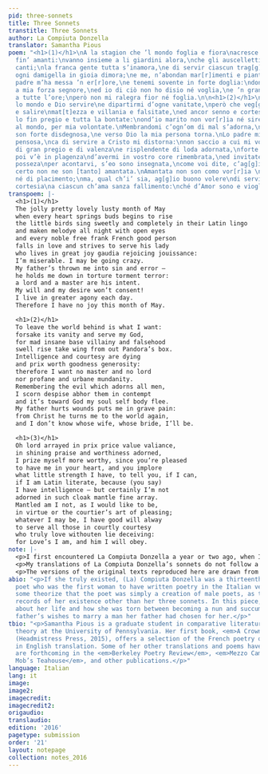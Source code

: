 ```yaml
---
pid: three-sonnets
title: Three Sonnets
transtitle: Three Sonnets
author: La Compiuta Donzella
translator: Samantha Pious
poem: "<h1>(1)</h1>\nA la stagion che ’l mondo foglia e fiora\nacresce gioia a tut[t]i
  fin’ amanti:\nvanno insieme a li giardini alora,\nche gli auscelletti fanno dolzi
  canti;\nla franca gente tutta s’inamora,\ne di servir ciascun trag[g]es’ inanti,\ned
  ogni damigella in gioia dimora;\ne me, n’abondan mar[r]imenti e pianti.\nCa lo mio
  padre m’ha messa ’n er[r]ore,\ne tenemi sovente in forte doglia:\ndonar mi vole
  a mia forza segnore,\ned io di ciò non ho disio né voglia,\ne ’n gran tormento vivo
  a tutte l’ore;\nperò non mi ralegra fior né foglia.\n\n<h1>(2)</h1>\nLasciar vor[r]ia
  lo mondo e Dio servire\ne dipartirmi d’ogne vanitate,\nperò che veg[g]io crescere
  e salire\nmat[t]ezza e villania e falsitate,\ned ancor senno e cortesia morire\ne
  lo fin pregio e tutta la bontate:\nond’io marito non vor[r]ia né sire,\nné stare
  al mondo, per mia volontate.\nMembrandomi c’ogn’om di mal s’adorna,\ndi ciaschedun
  son forte disdegnosa,\ne verso Dio la mia persona torna.\nLo padre mio mi fa stare
  pensosa,\nca di servire a Cristo mi distorna:\nnon saccio a cui mi vol dar per isposa.\n\n<h1>(3)</h1>\nOrnato
  di gran pregio e di valenza\ne risplendente di loda adornata,\nforte mi pregio più,
  poi v’è in plagenza\nd’avermi in vostro core rimembrata,\ned invitate a mia poca
  posseza\nper acontarvi, s’eo sono insegnata,\ncome voi dite, c’ag[g]io gran sapienza,\nma
  certo non ne son [tanto] amantata.\nAmantata non son como vor[r]ia \ndi gran vertute
  né di placimento;\nma, qual ch’i’ sia, ag[g]io buono volere\ndi servire con buona
  cortesia\na ciascun ch’ama sanza fallimento:\nché d’Amor sono e viogliolo ubidire."
transpoem: |-
  <h1>(1)</h1>
  The jolly pretty lovely lusty month of May
  when every heart springs buds begins to rise
  the little birds sing sweetly and completely in their Latin lingo
  and maken melodye all night with open eyes
  and every noble free frank French good person
  falls in love and strives to serve his lady
  who lives in great joy gaudia rejoicing jouissance:
  I’m miserable. I may be going crazy.
  My father’s thrown me into sin and error —
  he holds me down in torture torment terror:
  a lord and a master are his intent.
  My will and my desire won’t consent!
  I live in greater agony each day.
  Therefore I have no joy this month of May.

  <h1>(2)</h1>
  To leave the world behind is what I want:
  forsake its vanity and serve my God,
  for mad insane base villainy and falsehood
  swell rise take wing from out Pandora’s box.
  Intelligence and courtesy are dying
  and prix worth goodness generosity:
  therefore I want no master and no lord
  nor profane and urbane mundanity.
  Remembering the evil which adorns all men,
  I scorn despise abhor them in contempt
  and it’s toward God my soul self body flee.
  My father hurts wounds puts me in grave pain:
  from Christ he turns me to the world again,
  and I don’t know whose wife, whose bride, I’ll be.

  <h1>(3)</h1>
  Oh lord arrayed in prix price value valiance,
  in shining praise and worthiness adorned,
  I prize myself more worthy, since you’re pleased
  to have me in your heart, and you implore
  what little strength I have, to tell you, if I can,
  if I am Latin literate, because (you say)
  I have intelligence — but certainly I’m not
  adorned in such cloak mantle fine array.
  Mantled am I not, as I would like to be,
  in virtue or the courtier’s art of pleasing;
  whatever I may be, I have good will alway
  to serve all those in courtly courtesy
  who truly love withouten lie deceiving:
  for Love’s I am, and him I will obey.
note: |-
  <p>I first encountered La Compiuta Donzella a year or two ago, when I was first learning Italian, in a historical anthology of medieval and early modern literature. As a woman translator, I have always found it convenient to assume female authorship unless otherwise specified. I made no exception while reading and rewriting the sonnets of La Compiuta Donzella. Even knowing, as a student of medieval literature, that medieval poets and writers tend toward self-camouflage rather than self-revelation, I persisted in reading her poems autobiographically — or semi-autobiographically, at least.</p>
  <p>My translations of La Compiuta Donzella’s sonnets do not follow a literal phrase-by-phrase procedure, nor are they conventionally literary verse renderings. Instead, inspired by Caroline Bergvall’s Chaucerian re-visions in <em>Meddle English</em>, I opted for a sort of poetic archaeology, digging up buried idioms and lost meanings that were once common to the English and Italian vernaculars. At a practical level, this has entailed amplifying key words and abbreviating various others, as well as a certain amount of free association. I hope that parts of these translations will sound familiar to readers of Chaucer’s <em>Canterbury Tales</em>, Malory’s <em>Morte d’Arthur</em>, and anonymous early modern English and Scottish balladry.</p>
  <p>The versions of the original texts reproduced here are drawn from Gianfranco Contini’s anthology <em>Poeti del Duecento: Poesia cortese toscana e settentrionale</em> (1960).</p>
abio: "<p>If she truly existed, (La) Compiuta Donzella was a thirteenth-century Italian
  poet who was the first woman to have written poetry in the Italian vernacular. However,
  some theorize that the poet was simply a creation of male poets, as there are no
  records of her existence other than her three sonnets. In this piece, she writes
  about her life and how she was torn between becoming a nun and succumbing to her
  father’s wishes to marry a man her father had chosen for her.</p>"
tbio: "<p>Samantha Pious is a graduate student in comparative literature and literary
  theory at the University of Pennsylvania. Her first book, <em>A Crown of Violets</em>
  (Headmistress Press, 2015), offers a selection of the French poetry of Renée Vivien
  in English translation. Some of her other translations and poems have appeared or
  are forthcoming in the <em>Berkeley Poetry Review</em>, <em>Mezzo Cammin</em>, <em>Queen
  Mob’s Teahouse</em>, and other publications.</p>"
language: Italian
lang: it
image:
image2:
imagecredit:
imagecredit2:
origaudio:
translaudio:
edition: '2016'
pagetype: submission
order: '21'
layout: notepage
collection: notes_2016
---
```

